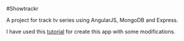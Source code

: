 #Showtrackr

A project for track tv series using AngularJS, MongoDB and Express.

I have used this [tutorial](http://sahatyalkabov.com/create-a-tv-show-tracker-using-angularjs-nodejs-and-mongodb/) for create this app with some modifications.

